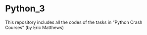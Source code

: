 # Python_3
This repository includes all the codes of the tasks in “Python Crash Courses” (by Eric Matthews)
